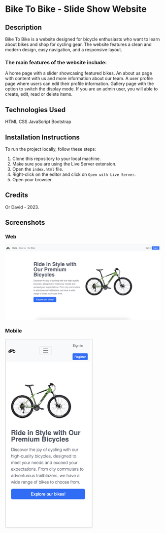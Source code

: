 # Bike To Bike - Slide Show Website

## Description

Bike To Bike is a website designed for bicycle enthusiasts who want to learn about bikes and shop for cycling gear. The website features a clean and modern design, easy navigation, and a responsive layout.

### The main features of the website include:

A home page with a slider showcasing featured bikes.
An about us page with content with us and more information about our team.
A user profile page where users can edit their profile information.
Gallery page with the option to switch the display mode. If you are an admin user, you will able to create, edit, read or delete items.

## Technologies Used

HTML
CSS
JavaScript
Bootstrap

## Installation Instructions

To run the project locally, follow these steps:

1. Clone this repository to your local machine.
2. Make sure you are using the Live Server extension.
3. Open the `index.html` file.
4. Right-click on the editor and click on `Open with Live Server`.
5. Open your browser.

## Credits

Or David - 2023.

## Screenshots

### Web

![Web Home Page](public/assets/imgs/web-screenshot.png "Web - Home Page")

### Mobile

![Mobile Home Page](public/assets/imgs/mobile-screenshot.png "Mobile - Home Page")
